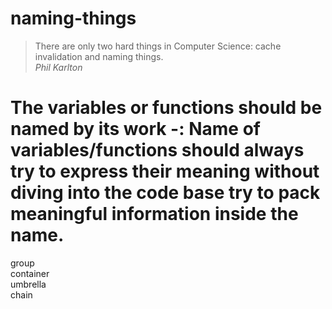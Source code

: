 # naming-things
>There are only two hard things in Computer Science: cache invalidation and naming things.   
>*Phil Karlton*

# The variables or functions should be named by its work -: Name of variables/functions should always try to express their meaning without diving into the code base try to pack meaningful information inside the name.


group  
container  
umbrella  
chain  
